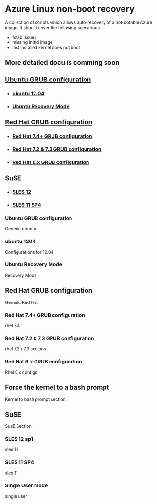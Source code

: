 # Azure Linux non-boot recovery

A collection of scripts which allows auto-recovery of a not-botable Azure image. It should cover the following scenarious
+ fstab issues
+ missing initrd image
+ last installed kernel does not boot

## More detailed docu is comming soon


## [Ubuntu GRUB configuration](#ubuntu-grub-configuration)
- ### [ubuntu 12.04](#ubuntu-1204)
- ### [Ubuntu Recovery Mode](#ubuntu-recovery-mode)

## [Red Hat GRUB configuration](#red-hat-grub-configuration)
- ### [Red Hat 7.4+ GRUB configuration](#red-hat-7.4+-grub-configuration)
- ### [Red Hat 7.2 & 7.3 GRUB configuration](#red-hat-7.2-&7.3-grub-configuration)
- ### [Red Hat 6.x GRUB configuration](#red-hat-6.x-grub-configuration)

## [SuSE](#suse)
- ### [SLES 12](#sles-12)
- ### [SLES 11 SP4](#sles-11-sp4)


### Ubuntu GRUB configuration
Generic ubuntu

### ubuntu 1204
Configurations for 12.04

### Ubuntu Recovery Mode
Recovery Mode

## Red Hat GRUB configuration
Generic Red Hat

### Red Hat 7.4+ GRUB configuration
rhel 7.4

### Red Hat 7.2 & 7.3 GRUB configuration
rhel 7.2 / 7.3 secions

### Red Hat 6.x GRUB configuration
Rhel 6.x configs

## Force the kernel to a bash prompt
Kernel to bash prompt section

## SuSE
SusE Section

### SLES 12 sp1
sles 12

### SLES 11 SP4
sles 11

### Single User mode
single user
